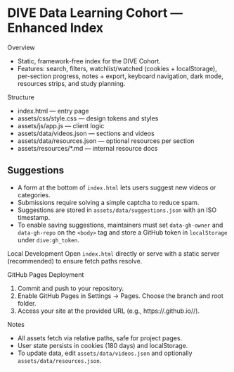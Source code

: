 DIVE Data Learning Cohort — Enhanced Index
=========================================

Overview
- Static, framework-free index for the DIVE Cohort.
- Features: search, filters, watchlist/watched (cookies + localStorage), per-section progress, notes + export, keyboard navigation, dark mode, resources strips, and study planning.

Structure
- index.html — entry page
- assets/css/style.css — design tokens and styles
- assets/js/app.js — client logic
- assets/data/videos.json — sections and videos
- assets/data/resources.json — optional resources per section
- assets/resources/*.md — internal resource docs

Suggestions
-----------
- A form at the bottom of `index.html` lets users suggest new videos or categories.
- Submissions require solving a simple captcha to reduce spam.
- Suggestions are stored in `assets/data/suggestions.json` with an ISO timestamp.
- To enable saving suggestions, maintainers must set `data-gh-owner` and `data-gh-repo` on the `<body>` tag and store a GitHub
  token in `localStorage` under `dive:gh_token`.

Local Development
Open `index.html` directly or serve with a static server (recommended) to ensure fetch paths resolve.

GitHub Pages Deployment
1. Commit and push to your repository.
2. Enable GitHub Pages in Settings → Pages. Choose the branch and root folder.
3. Access your site at the provided URL (e.g., https://<org>.github.io/<repo>/).

Notes
- All assets fetch via relative paths, safe for project pages.
- User state persists in cookies (180 days) and localStorage.
- To update data, edit `assets/data/videos.json` and optionally `assets/data/resources.json`.

